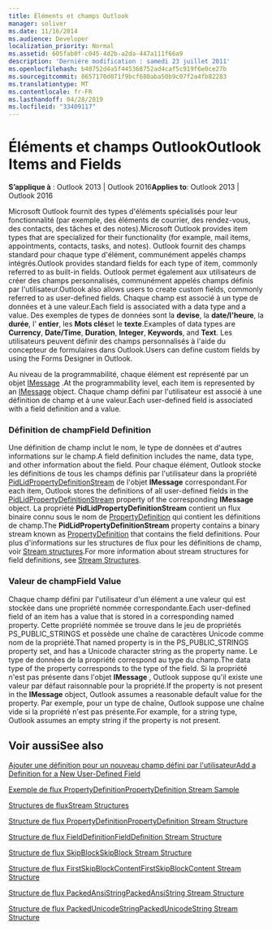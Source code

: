 ```yaml
---
title: Éléments et champs Outlook
manager: soliver
ms.date: 11/16/2014
ms.audience: Developer
localization_priority: Normal
ms.assetid: 605fab0f-c045-4d2b-a2da-447a111f66a9
description: 'Derniére modification : samedi 23 juillet 2011'
ms.openlocfilehash: b40752d4a5f445368752ad4caf5c919f6e0ce27b
ms.sourcegitcommit: 8657170d071f9bcf680aba50b9c07f2a4fb82283
ms.translationtype: MT
ms.contentlocale: fr-FR
ms.lasthandoff: 04/28/2019
ms.locfileid: "33409117"
---
```

# <a name="outlook-items-and-fields"></a><span data-ttu-id="c9b6e-103">Éléments et champs Outlook</span><span class="sxs-lookup"><span data-stu-id="c9b6e-103">Outlook Items and Fields</span></span>

  
  
<span data-ttu-id="c9b6e-104">**S’applique à** : Outlook 2013 | Outlook 2016</span><span class="sxs-lookup"><span data-stu-id="c9b6e-104">**Applies to**: Outlook 2013 | Outlook 2016</span></span> 
  
<span data-ttu-id="c9b6e-105">Microsoft Outlook fournit des types d'éléments spécialisés pour leur fonctionnalité (par exemple, des éléments de courrier, des rendez-vous, des contacts, des tâches et des notes).</span><span class="sxs-lookup"><span data-stu-id="c9b6e-105">Microsoft Outlook provides item types that are specialized for their functionality (for example, mail items, appointments, contacts, tasks, and notes).</span></span> <span data-ttu-id="c9b6e-106">Outlook fournit des champs standard pour chaque type d'élément, communément appelés champs intégrés.</span><span class="sxs-lookup"><span data-stu-id="c9b6e-106">Outlook provides standard fields for each type of item, commonly referred to as built-in fields.</span></span> <span data-ttu-id="c9b6e-107">Outlook permet également aux utilisateurs de créer des champs personnalisés, communément appelés champs définis par l'utilisateur.</span><span class="sxs-lookup"><span data-stu-id="c9b6e-107">Outlook also allows users to create custom fields, commonly referred to as user-defined fields.</span></span> <span data-ttu-id="c9b6e-108">Chaque champ est associé à un type de données et à une valeur.</span><span class="sxs-lookup"><span data-stu-id="c9b6e-108">Each field is associated with a data type and a value.</span></span> <span data-ttu-id="c9b6e-109">Des exemples de types de données sont la **devise**, la **date/l'heure**, la **durée**, l' **entier**, les **Mots clés**et le **texte**.</span><span class="sxs-lookup"><span data-stu-id="c9b6e-109">Examples of data types are **Currency**, **Date/Time**, **Duration**, **Integer**, **Keywords**, and **Text**.</span></span> <span data-ttu-id="c9b6e-110">Les utilisateurs peuvent définir des champs personnalisés à l'aide du concepteur de formulaires dans Outlook.</span><span class="sxs-lookup"><span data-stu-id="c9b6e-110">Users can define custom fields by using the Forms Designer in Outlook.</span></span>
  
<span data-ttu-id="c9b6e-111">Au niveau de la programmabilité, chaque élément est représenté par un objet [IMessage](imessageimapiprop.md) .</span><span class="sxs-lookup"><span data-stu-id="c9b6e-111">At the programmability level, each item is represented by an [IMessage](imessageimapiprop.md) object.</span></span> <span data-ttu-id="c9b6e-112">Chaque champ défini par l'utilisateur est associé à une définition de champ et à une valeur.</span><span class="sxs-lookup"><span data-stu-id="c9b6e-112">Each user-defined field is associated with a field definition and a value.</span></span> 
  
### <a name="field-definition"></a><span data-ttu-id="c9b6e-113">Définition de champ</span><span class="sxs-lookup"><span data-stu-id="c9b6e-113">Field Definition</span></span>

<span data-ttu-id="c9b6e-114">Une définition de champ inclut le nom, le type de données et d'autres informations sur le champ.</span><span class="sxs-lookup"><span data-stu-id="c9b6e-114">A field definition includes the name, data type, and other information about the field.</span></span> <span data-ttu-id="c9b6e-115">Pour chaque élément, Outlook stocke les définitions de tous les champs définis par l'utilisateur dans la propriété [PidLidPropertyDefinitionStream](pidlidpropertydefinitionstream-canonical-property.md) de l'objet **IMessage** correspondant.</span><span class="sxs-lookup"><span data-stu-id="c9b6e-115">For each item, Outlook stores the definitions of all user-defined fields in the [PidLidPropertyDefinitionStream](pidlidpropertydefinitionstream-canonical-property.md) property of the corresponding **IMessage** object.</span></span> <span data-ttu-id="c9b6e-116">La propriété **PidLidPropertyDefinitionStream** contient un flux binaire connu sous le nom de [PropertyDefinition](propertydefinition-stream-structure.md) qui contient les définitions de champ.</span><span class="sxs-lookup"><span data-stu-id="c9b6e-116">The **PidLidPropertyDefinitionStream** property contains a binary stream known as [PropertyDefinition](propertydefinition-stream-structure.md) that contains the field definitions.</span></span> <span data-ttu-id="c9b6e-117">Pour plus d'informations sur les structures de flux pour les définitions de champ, voir [Stream structures](stream-structures.md).</span><span class="sxs-lookup"><span data-stu-id="c9b6e-117">For more information about stream structures for field definitions, see [Stream Structures](stream-structures.md).</span></span>
  
### <a name="field-value"></a><span data-ttu-id="c9b6e-118">Valeur de champ</span><span class="sxs-lookup"><span data-stu-id="c9b6e-118">Field Value</span></span>

<span data-ttu-id="c9b6e-119">Chaque champ défini par l'utilisateur d'un élément a une valeur qui est stockée dans une propriété nommée correspondante.</span><span class="sxs-lookup"><span data-stu-id="c9b6e-119">Each user-defined field of an item has a value that is stored in a corresponding named property.</span></span> <span data-ttu-id="c9b6e-120">Cette propriété nommée se trouve dans le jeu de propriétés PS_PUBLIC_STRINGS et possède une chaîne de caractères Unicode comme nom de la propriété.</span><span class="sxs-lookup"><span data-stu-id="c9b6e-120">That named property is in the PS_PUBLIC_STRINGS property set, and has a Unicode character string as the property name.</span></span> <span data-ttu-id="c9b6e-121">Le type de données de la propriété correspond au type du champ.</span><span class="sxs-lookup"><span data-stu-id="c9b6e-121">The data type of the property corresponds to the type of the field.</span></span> <span data-ttu-id="c9b6e-122">Si la propriété n'est pas présente dans l'objet **IMessage** , Outlook suppose qu'il existe une valeur par défaut raisonnable pour la propriété.</span><span class="sxs-lookup"><span data-stu-id="c9b6e-122">If the property is not present in the **IMessage** object, Outlook assumes a reasonable default value for the property.</span></span> <span data-ttu-id="c9b6e-123">Par exemple, pour un type de chaîne, Outlook suppose une chaîne vide si la propriété n'est pas présente.</span><span class="sxs-lookup"><span data-stu-id="c9b6e-123">For example, for a string type, Outlook assumes an empty string if the property is not present.</span></span> 
  
## <a name="see-also"></a><span data-ttu-id="c9b6e-124">Voir aussi</span><span class="sxs-lookup"><span data-stu-id="c9b6e-124">See also</span></span>



[<span data-ttu-id="c9b6e-125">Ajouter une définition pour un nouveau champ défini par l'utilisateur</span><span class="sxs-lookup"><span data-stu-id="c9b6e-125">Add a Definition for a New User-Defined Field</span></span>](how-to-add-a-definition-for-a-new-user-defined-field.md)
  
[<span data-ttu-id="c9b6e-126">Exemple de flux PropertyDefinition</span><span class="sxs-lookup"><span data-stu-id="c9b6e-126">PropertyDefinition Stream Sample</span></span>](propertydefinition-stream-sample.md)
  
[<span data-ttu-id="c9b6e-127">Structures de flux</span><span class="sxs-lookup"><span data-stu-id="c9b6e-127">Stream Structures</span></span>](stream-structures.md)
  
[<span data-ttu-id="c9b6e-128">Structure de flux PropertyDefinition</span><span class="sxs-lookup"><span data-stu-id="c9b6e-128">PropertyDefinition Stream Structure</span></span>](propertydefinition-stream-structure.md)
  
[<span data-ttu-id="c9b6e-129">Structure de flux FieldDefinition</span><span class="sxs-lookup"><span data-stu-id="c9b6e-129">FieldDefinition Stream Structure</span></span>](fielddefinition-stream-structure.md)
  
[<span data-ttu-id="c9b6e-130">Structure de flux SkipBlock</span><span class="sxs-lookup"><span data-stu-id="c9b6e-130">SkipBlock Stream Structure</span></span>](skipblock-stream-structure.md)
  
[<span data-ttu-id="c9b6e-131">Structure de flux FirstSkipBlockContent</span><span class="sxs-lookup"><span data-stu-id="c9b6e-131">FirstSkipBlockContent Stream Structure</span></span>](firstskipblockcontent-stream-structure.md)
  
[<span data-ttu-id="c9b6e-132">Structure de flux PackedAnsiString</span><span class="sxs-lookup"><span data-stu-id="c9b6e-132">PackedAnsiString Stream Structure</span></span>](packedansistring-stream-structure.md)
  
[<span data-ttu-id="c9b6e-133">Structure de flux PackedUnicodeString</span><span class="sxs-lookup"><span data-stu-id="c9b6e-133">PackedUnicodeString Stream Structure</span></span>](packedunicodestring-stream-structure.md)

